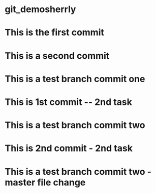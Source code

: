 # git_demosherrly
# This is the first commit
# This is a second commit
# This is a test branch commit one
# This is 1st commit -- 2nd task 
# This is a test branch commit two
# This is 2nd commit - 2nd task 
# This is a test branch commit two - master file change
